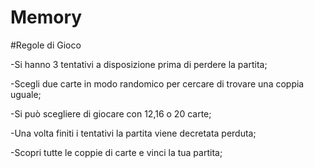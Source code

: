 # Memory

#Regole di Gioco

-Si hanno 3 tentativi a disposizione prima di perdere la partita;

-Scegli due carte in modo randomico per cercare di trovare una coppia uguale;

-Si può scegliere di giocare con 12,16 o 20 carte;

-Una volta finiti i tentativi la partita viene decretata perduta;

-Scopri tutte le coppie di carte e vinci la tua partita;


